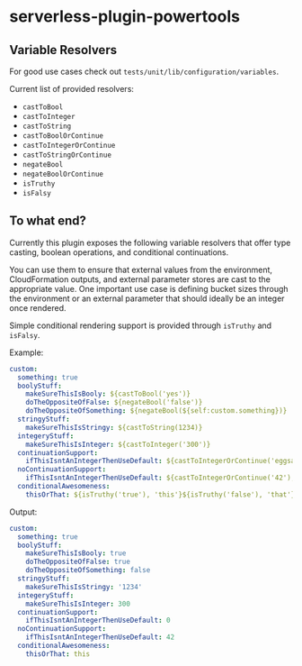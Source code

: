 # serverless-plugin-powertools

## Variable Resolvers

For good use cases check out `tests/unit/lib/configuration/variables`.

Current list of provided resolvers:

- `castToBool`
- `castToInteger`
- `castToString`
- `castToBoolOrContinue`
- `castToIntegerOrContinue`
- `castToStringOrContinue`
- `negateBool`
- `negateBoolOrContinue`
- `isTruthy`
- `isFalsy`

## To what end?

Currently this plugin exposes the following variable resolvers that offer type casting, boolean operations, and
conditional continuations.

You can use them to ensure that external values from the environment, CloudFormation outputs, and external parameter
stores are cast to the appropriate value. One important use case is defining bucket sizes through the environment or an
external parameter that should ideally be an integer once rendered.

Simple conditional rendering support is provided through `isTruthy` and `isFalsy`.

Example:

```yaml
custom:
  something: true
  boolyStuff:
    makeSureThisIsBooly: ${castToBool('yes')}
    doTheOppositeOfFalse: ${negateBool('false')}
    doTheOppositeOfSomething: ${negateBool(${self:custom.something})}
  stringyStuff:
    makeSureThisIsStringy: ${castToString(1234)}
  integeryStuff:
    makeSureThisIsInteger: ${castToInteger('300')}
  continuationSupport:
    ifThisIsntAnIntegerThenUseDefault: ${castToIntegerOrContinue('eggsammich'), 0}
  noContinuationSupport:
    ifThisIsntAnIntegerThenUseDefault: ${castToIntegerOrContinue('42'), 0}
  conditionalAwesomeness:
    thisOrThat: ${isTruthy('true'), 'this'}${isTruthy('false'), 'that'}
```

Output:

```yaml
custom:
  something: true
  boolyStuff:
    makeSureThisIsBooly: true
    doTheOppositeOfFalse: true
    doTheOppositeOfSomething: false
  stringyStuff:
    makeSureThisIsStringy: '1234'
  integeryStuff:
    makeSureThisIsInteger: 300
  continuationSupport:
    ifThisIsntAnIntegerThenUseDefault: 0
  noContinuationSupport:
    ifThisIsntAnIntegerThenUseDefault: 42
  conditionalAwesomeness:
    thisOrThat: this
```
